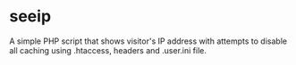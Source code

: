 # seeip
A simple PHP script that shows visitor's IP address with attempts to disable all caching using .htaccess, headers and .user.ini file.
